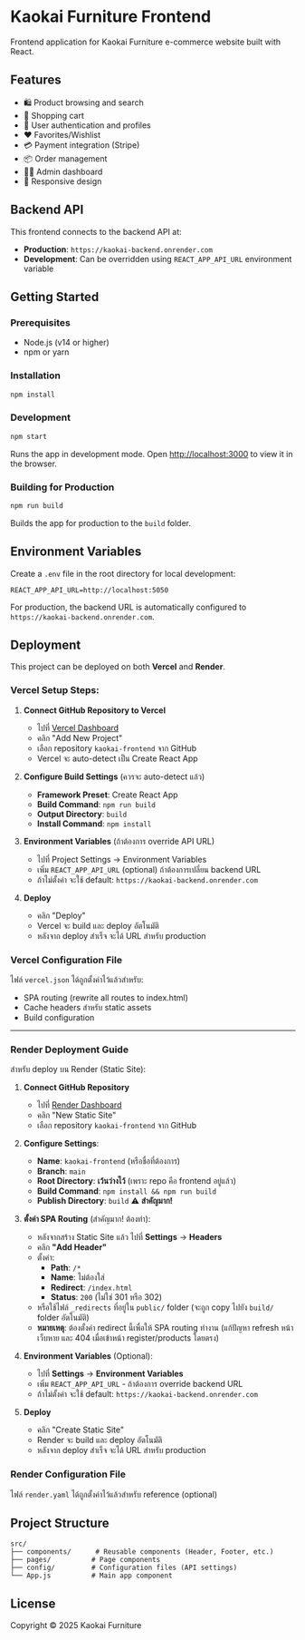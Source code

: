 # Kaokai Furniture Frontend

Frontend application for Kaokai Furniture e-commerce website built with React.

## Features

- 🛍️ Product browsing and search
- 🛒 Shopping cart
- 👤 User authentication and profiles
- ❤️ Favorites/Wishlist
- 💳 Payment integration (Stripe)
- 📦 Order management
- 👨‍💼 Admin dashboard
- 📱 Responsive design

## Backend API

This frontend connects to the backend API at:
- **Production**: `https://kaokai-backend.onrender.com`
- **Development**: Can be overridden using `REACT_APP_API_URL` environment variable

## Getting Started

### Prerequisites

- Node.js (v14 or higher)
- npm or yarn

### Installation

```bash
npm install
```

### Development

```bash
npm start
```

Runs the app in development mode. Open [http://localhost:3000](http://localhost:3000) to view it in the browser.

### Building for Production

```bash
npm run build
```

Builds the app for production to the `build` folder.

## Environment Variables

Create a `.env` file in the root directory for local development:

```
REACT_APP_API_URL=http://localhost:5050
```

For production, the backend URL is automatically configured to `https://kaokai-backend.onrender.com`.

## Deployment

This project can be deployed on both **Vercel** and **Render**. 

### Vercel Setup Steps:

1. **Connect GitHub Repository to Vercel**
   - ไปที่ [Vercel Dashboard](https://vercel.com/dashboard)
   - คลิก "Add New Project"
   - เลือก repository `kaokai-frontend` จาก GitHub
   - Vercel จะ auto-detect เป็น Create React App

2. **Configure Build Settings** (ควรจะ auto-detect แล้ว)
   - **Framework Preset**: Create React App
   - **Build Command**: `npm run build`
   - **Output Directory**: `build`
   - **Install Command**: `npm install`

3. **Environment Variables** (ถ้าต้องการ override API URL)
   - ไปที่ Project Settings → Environment Variables
   - เพิ่ม `REACT_APP_API_URL` (optional) ถ้าต้องการเปลี่ยน backend URL
   - ถ้าไม่ตั้งค่า จะใช้ default: `https://kaokai-backend.onrender.com`

4. **Deploy**
   - คลิก "Deploy"
   - Vercel จะ build และ deploy อัตโนมัติ
   - หลังจาก deploy สำเร็จ จะได้ URL สำหรับ production

### Vercel Configuration File

ไฟล์ `vercel.json` ได้ถูกตั้งค่าไว้แล้วสำหรับ:
- SPA routing (rewrite all routes to index.html)
- Cache headers สำหรับ static assets
- Build configuration

---

### Render Deployment Guide

สำหรับ deploy บน Render (Static Site):

1. **Connect GitHub Repository**
   - ไปที่ [Render Dashboard](https://dashboard.render.com)
   - คลิก "New Static Site"
   - เลือก repository `kaokai-frontend` จาก GitHub

2. **Configure Settings**:
   - **Name**: `kaokai-frontend` (หรือชื่อที่ต้องการ)
   - **Branch**: `main`
   - **Root Directory**: **เว้นว่างไว้** (เพราะ repo คือ frontend อยู่แล้ว)
   - **Build Command**: `npm install && npm run build`
   - **Publish Directory**: `build` ⚠️ **สำคัญมาก!**
   
3. **ตั้งค่า SPA Routing** (สำคัญมาก! ต้องทำ):
   - หลังจากสร้าง Static Site แล้ว ไปที่ **Settings** → **Headers**
   - คลิก **"Add Header"**
   - ตั้งค่า:
     - **Path**: `/*`
     - **Name**: ไม่ต้องใส่
     - **Redirect**: `/index.html`
     - **Status**: `200` (ไม่ใช่ 301 หรือ 302)
   - หรือใช้ไฟล์ `_redirects` ที่อยู่ใน `public/` folder (จะถูก copy ไปยัง `build/` folder อัตโนมัติ)
   - **หมายเหตุ**: ต้องตั้งค่า redirect นี้เพื่อให้ SPA routing ทำงาน (แก้ปัญหา refresh หน้าเว็บหาย และ 404 เมื่อเข้าหน้า register/products โดยตรง)
   
4. **Environment Variables** (Optional):
   - ไปที่ **Settings** → **Environment Variables**
   - เพิ่ม `REACT_APP_API_URL` - ถ้าต้องการ override backend URL
   - ถ้าไม่ตั้งค่า จะใช้ default: `https://kaokai-backend.onrender.com`

3. **Deploy**
   - คลิก "Create Static Site"
   - Render จะ build และ deploy อัตโนมัติ
   - หลังจาก deploy สำเร็จ จะได้ URL สำหรับ production

### Render Configuration File

ไฟล์ `render.yaml` ได้ถูกตั้งค่าไว้แล้วสำหรับ reference (optional)

## Project Structure

```
src/
├── components/      # Reusable components (Header, Footer, etc.)
├── pages/          # Page components
├── config/         # Configuration files (API settings)
└── App.js          # Main app component
```

## License

Copyright © 2025 Kaokai Furniture
